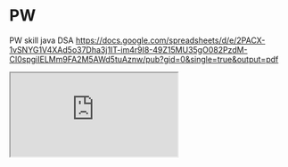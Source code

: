 # PW
PW skill java DSA 
https://docs.google.com/spreadsheets/d/e/2PACX-1vSNYG1V4XAd5o37Dha3j1IT-im4r9I8-49Z15MU35gO082PzdM-CI0spgiIELMm9FA2M5AWd5tuAznw/pub?gid=0&single=true&output=pdf

<iframe src="https://docs.google.com/spreadsheets/d/e/2PACX-1vSNYG1V4XAd5o37Dha3j1IT-im4r9I8-49Z15MU35gO082PzdM-CI0spgiIELMm9FA2M5AWd5tuAznw/pubhtml?gid=0&amp;single=true&amp;widget=true&amp;headers=false"></iframe>

